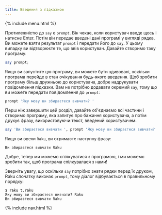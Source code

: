 ```yaml
---
title: Введення з підказкою
---
```


{% include menu.html %}

Протилежністю до `say` є `prompt`. Він чекає, коли користувач введе щось і натисне Enter. Потім він передає введені дані програмі у вигляді рядка. Ви можете взяти результат `prompt` і передати його до `say`. У цьому випадку ви відтворюєте те, що ввів користувач. Давайте створимо таку програму:

```raku
say prompt;
```

Якщо ви запустите цю програму, ви можете бути здивовані, оскільки програма перейде в стан очікування будь-якого введення. Щоб зробити програму більш дружньою до користувача, добре надрукувати повідомлення підказки. Вам не потрібно додавати окремий `say`, тому що ви можете передати повідомлення до `prompt`:

```raku
prompt 'Яку мову ви збираєтеся вивчати? '
```

Перш ніж завершити цей розділ, давайте об'єднаємо всі частини і створимо програму, яка запитує про бажання користувача, а потім друкує фразу, використовуючи текст, введений користувачем.

```raku
say 'Ви збираєтеся вивчати ', prompt 'Яку мову ви збираєтеся вивчати? ';
```

Якщо ви ввели `Raku`, ви отримаєте наступну фразу:

    Ви збираєтеся вивчати Raku

Добре, тепер ми можемо спілкуватися з програмою, і ми можемо зробити так, щоб програма спілкувалася з нами!

Зверніть увагу, що оскільки `say` потрібно знати рядки перед їх друком, Raku спочатку виконає `prompt`, тому діалог відбувається в правильному порядку:

```console
$ raku t.raku 
Яку мову ви збираєтеся вивчати? Raku
Ви збираєтеся вивчати Raku
```

{% include nav.html %}